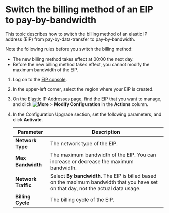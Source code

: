 # Switch the billing method of an EIP to pay-by-bandwidth

This topic describes how to switch the billing method of an elastic IP address \(EIP\) from pay-by-data-transfer to pay-by-bandwidth.

Note the following rules before you switch the billing method:

-   The new billing method takes effect at 00:00 the next day.
-   Before the new billing method takes effect, you cannot modify the maximum bandwidth of the EIP.

1.  Log on to the [EIP console](https://vpc.console.aliyun.com/eip).

2.  In the upper-left corner, select the region where your EIP is created.

3.  On the Elastic IP Addresses page, find the EIP that you want to manage, and click **![More](https://static-aliyun-doc.oss-cn-hangzhou.aliyuncs.com/assets/img/en-US/1382169951/p143776.png)** \> **Modify Configuration** in the **Actions** column.

4.  In the Configuration Upgrade section, set the following parameters, and click **Activate**.

    |Parameter|Description|
    |---------|-----------|
    |**Network Type**|The network type of the EIP.|
    |**Max Bandwidth**|The maximum bandwidth of the EIP. You can increase or decrease the maximum bandwidth. |
    |**Network Traffic**|Select **By bandwidth**. The EIP is billed based on the maximum bandwidth that you have set on that day, not the actual data usage. |
    |**Billing Cycle**|The billing cycle of the EIP.|


